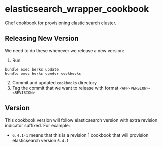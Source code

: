# elasticsearch_wrapper_cookbook

Chef cookbook for provisioning elastic search cluster.

## Releasing New Version

We need to do these whenever we release a new version:

1. Run
```
bundle exec berks update
bundle exec berks vendor cookbooks
```

2. Commit and updated `cookbooks` directory
3. Tag the commit that we want to release with format `<APP-VERSION>-<REVISION>`

## Version

This cookbook version will follow elasticsearch version with extra revision indicator suffixed. For example:

- `6.4.1-1` means that this is a revision 1 cookbook that will provision elasticsearch version `6.4.1`



